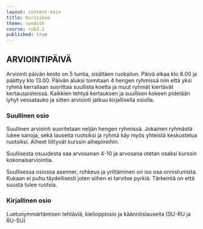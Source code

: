 ```yaml
---
layout: content-main
title: Kurssikoe
theme: swedish
course: rub3.1
published: true
---
```

## ARVIOINTIPÄIVÄ

Arviointi päivän kesto on 5 tuntia, sisältäen ruokailun. Päivä alkaa klo 8.00 ja päättyy klo 13.00. Päivän aluksi toimitaan 4 hengen ryhmissä niin että yksi ryhmä kerrallaan suorittaa suullista koetta ja muut ryhmät kiertävät kertauspisteissä. Kaikkien tehtyä kertauksen ja suullisen kokeen pidetään lyhyt vessatauko ja sitten arviointi jatkuu kirjallisella osiolla. 

### Suullinen osio

Suullinen arviointi suoritetaan neljän hengen ryhmissä. Jokainen ryhmästä lukee sanoja, sekä lauseita ruotsiksi ja ryhmä käy myös yhteistä keskustelua ruotsiksi. Aiheet liittyvät kurssin aihepiireihin.

Suullisesta osuudesta saa arvosanan 4-10 ja arvosana otetan osaksi kurssin kokonaisarviointia.

Suullisessa osiossa asenner, rohkeus ja yrittäminen on iso osa onnistumista. Kukaan ei puhu täydellisesti joten siihen ei tarvitse pyrkiä. Tärkeintä on että suusta tulee ruotsia.

### Kirjallinen osio

Luetunymmärtämisen tehtäviä, kielioppiosio ja käännöslauseita (SU-RU ja RU-SU)



